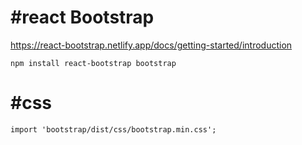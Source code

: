 # #react Bootstrap
https://react-bootstrap.netlify.app/docs/getting-started/introduction
```
npm install react-bootstrap bootstrap
```

# #css
```
import 'bootstrap/dist/css/bootstrap.min.css';
```
